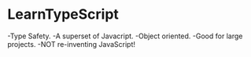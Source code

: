 # LearnTypeScript

-Type Safety.
-A superset of Javacript.
-Object oriented.
-Good for large projects.
-NOT re-inventing JavaScript!
